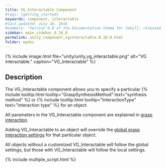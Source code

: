 ```yaml
---
title: VG_Interactable Component
#tags: [getting_started]
keywords: component, interactable
#last_updated: July 16, 2016
#summary: "Version 6.0 of the Documentation theme for Jekyll, released July 4, 2016, implements relative links so you can view the files offline or on any server without configuring urls and baseurls. Additionally, you can store pages in subdirectories. Templates for alerts and images are available."
sidebar: main_sidebar_0_10_0
permalink: unity_component_vginteractable.0.10.0.html
folder: mydoc
---
```


{% include image.html file="unity/unity_vg_interactable.png" alt="VG interactable." caption="VG_Interactable" %}

## Description

The VG_Interactable component allows you to specify a particular {% include tooltip.html tooltip="GraspSynthesisMethod" text="synthesis method" %} or {% include tooltip.html tooltip="InteractionType" text="interaction type" %} for an object.

All parameters in the VG_Interactable component are explained in [grasp interaction](grasp_interaction.0.10.0.html#grasp-interaction).

Adding VG_Interactable to an object will override the [global grasp interaction settings](unity_component_myvirtualgrasp.0.10.0.html#grasp-interaction-settings) for that particular object. 

All objects without a customized VG_Interactable will follow the global settings, but those with VG_Interactable will follow the local settings.

{% include multiple_script.html %}



